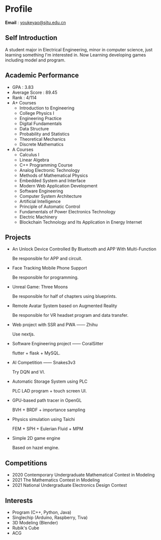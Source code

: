 # Profile

**Email** : youkeyao@sjtu.edu.cn

## Self Introduction
A student major in Electrical Engineering, minor in computer science, just learning something I'm interested in. Now Learning developing games including model and program.

## Academic Performance
- GPA : 3.83
- Average Score : 89.45
- Rank : 4/114
- A+ Courses
    - Introduction to Engineering
    - College Physics I
    - Engineering Practice
    - Digital Fundamentals
    - Data Structure
    - Probability and Statistics
    - Theoretical Mechanics
    - Discrete Mathematics
- A Courses
    - Calculus I
    - Linear Algebra
    - C++ Programming Course
    - Analog Electronic Technology
    - Methods of Mathematical Physics
    - Embedded System and Interface
    - Modern Web Application Development
    - Software Engineering
    - Computer System Architecture
    - Artificial Intelligence
    - Principle of Automatic Control
    - Fundamentals of Power Electronics Technology
    - Electric Machinery
    - Blockchain Technology and Its Application in Energy Internet

## Projects
- An Unlock Device Controlled By Bluetooth and APP With Multi-Function

    Be responsible for APP and circuit.

- Face Tracking Mobile Phone Support

    Be responsible for programming.

- Unreal Game: Three Moons

    Be responsible for half of chapters using blueprints.

- Remote Avatar System based on Augmented Reality

    Be responsible for VR headset program and data transfer.

- Web project with SSR and PWA —— Zhihu

    Use nextjs.

- Software Engineering project —— CoralSitter

    flutter + flask + MySQL.

- AI Competition —— Snakes3v3

    Try DQN and VI.

- Automatic Storage System using PLC

    PLC LAD program + touch screen UI.

- GPU-based path tracer in OpenGL

    BVH + BRDF + importance sampling

- Physics simulation using Taichi

    FEM + SPH + Eulerian Fluid + MPM

- Simple 2D game engine

    Based on hazel engine.

## Competitions
- 2020 Contemporary Undergraduate Mathematical Contest in Modeling
- 2021 The Mathematics Contest in Modeling
- 2021 National Undergraduate Electronics Design Contest

## Interests
- Program (C++, Python, Java)
- Singlechip (Arduino, Raspberry, Tiva)
- 3D Modeling (Blender)
- Rubik's Cube
- ACG